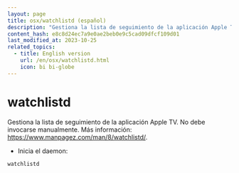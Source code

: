 ```yaml
---
layout: page
title: osx/watchlistd (español)
description: "Gestiona la lista de seguimiento de la aplicación Apple TV."
content_hash: e8c8d24ec7a9e0ae2beb0e9c5cad09dfcf109d01
last_modified_at: 2023-10-25
related_topics:
  - title: English version
    url: /en/osx/watchlistd.html
    icon: bi bi-globe
---
```

# watchlistd

Gestiona la lista de seguimiento de la aplicación Apple TV.
No debe invocarse manualmente.
Más información: <https://www.manpagez.com/man/8/watchlistd/>.

- Inicia el daemon:

`watchlistd`
